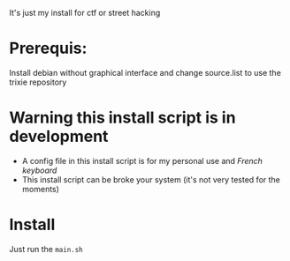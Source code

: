 It's just my install for ctf or street hacking

# Prerequis:
Install debian without graphical interface
and change source.list to use the trixie repository

# Warning this install script is in development
- A config file in this install script is for my personal use and *French keyboard*
- This install script can be broke your system (it's not very tested for the moments)

# Install
Just run the `main.sh`
